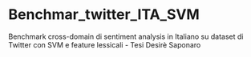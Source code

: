 # Benchmar_twitter_ITA_SVM
Benchmark cross-domain di sentiment analysis in Italiano su dataset di Twitter con SVM e feature lessicali - Tesi Desirè Saponaro
